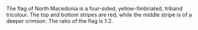 The flag of North Macedonia is a four-sided, yellow-fimbriated, triband tricolour. The top and bottom stripes are red, while the middle stripe is of a deeper crimson. The ratio of the flag is 1:2.